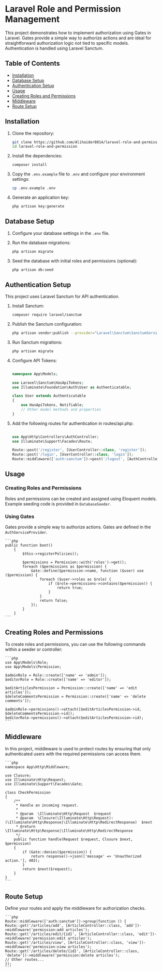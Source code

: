 # Laravel Role and Permission Management

This project demonstrates how to implement authorization using Gates in Laravel. Gates provide a simple way to authorize actions and are ideal for straightforward authorization logic not tied to specific models. Authentication is handled using Laravel Sanctum.

## Table of Contents

- [Installation](#installation)
- [Database Setup](#database-setup)
- [Authentication Setup](#authentication-setup)
- [Usage](#usage)
- [Creating Roles and Permissions](#creating-roles-and-permissions)
- [Middleware](#middleware)
- [Route Setup](#route-setup)

## Installation

1. Clone the repository:
    ```bash
    git clone https://github.com/Alihaider8014/laravel-role-and-permission.git
    cd laravel-role-and-permission
    ```

2. Install the dependencies:
    ```bash
    composer install
    ```

3. Copy the `.env.example` file to `.env` and configure your environment settings:
    ```bash
    cp .env.example .env
    ```

4. Generate an application key:
    ```bash
    php artisan key:generate
    ```


## Database Setup

1. Configure your database settings in the `.env` file.

2. Run the database migrations:
    ```bash
    php artisan migrate
    ```

3. Seed the database with initial roles and permissions (optional):
    ```bash
    php artisan db:seed
    ```

## Authentication Setup

This project uses Laravel Sanctum for API authentication.

1. Install Sanctum:
    ```bash
    composer require laravel/sanctum
    ```

2. Publish the Sanctum configuration:
    ```bash
    php artisan vendor:publish --provider="Laravel\Sanctum\SanctumServiceProvider"
    ```

3. Run Sanctum migrations:
    ```bash
    php artisan migrate
    ```

4. Configure API Tokens:
    ```php
        
    namespace App\Models;

    use Laravel\Sanctum\HasApiTokens;
    use Illuminate\Foundation\Auth\User as Authenticatable;

    class User extends Authenticatable
    {
        use HasApiTokens, Notifiable;
        // Other model methods and properties
    }
    ```
5. Add the following routes for authentication in routes/api.php:
    ```php
        
    use App\Http\Controllers\AuthController;
    use Illuminate\Support\Facades\Route;

    Route::post('/register', [UserController::class, 'register']);
    Route::post('/login', [UserController::class, 'login']);
    Route::middleware(['auth:sanctum'])->post('/logout', [AuthController::class, 'logout']);
    ```


## Usage

### Creating Roles and Permissions

Roles and permissions can be created and assigned using Eloquent models. Example seeding code is provided in `DatabaseSeeder`.

### Using Gates

Gates provide a simple way to authorize actions. Gates are defined in the `AuthServiceProvider`.

    ```php
    public function boot()
        {
            $this->registerPolicies();

            $permissions = Permission::with('roles')->get();
            foreach ($permissions as $permission) {
                Gate::define($permission->name, function ($user) use ($permission) {
                    foreach ($user->roles as $role) {
                        if ($role->permissions->contains($permission)) {
                            return true;
                        }   
                    }
                    return false;
                });
            }
        }
    ```

## Creating Roles and Permissions

To create roles and permissions, you can use the following commands within a seeder or controller:

    ```php
    use App\Models\Role;
    use App\Models\Permission;

    $adminRole = Role::create(['name' => 'admin']);
    $editorRole = Role::create(['name' => 'editor']);

    $editArticlesPermission = Permission::create(['name' => 'edit articles']);
    $deleteCommentsPermission = Permission::create(['name' => 'delete comments']);

    $adminRole->permissions()->attach([$editArticlesPermission->id, $deleteCommentsPermission->id]);
    $editorRole->permissions()->attach($editArticlesPermission->id);
    ```

## Middleware

In this project, middleware is used to protect routes by ensuring that only authenticated users with the required permissions can access them.

    ```php
    namespace App\Http\Middleware;

    use Closure;
    use Illuminate\Http\Request;
    use Illuminate\Support\Facades\Gate;

    class CheckPermission
    {
        /**
         * Handle an incoming request.
         *
         * @param  \Illuminate\Http\Request  $request
         * @param  \Closure(\Illuminate\Http\Request): (\Illuminate\Http\Response|\Illuminate\Http\RedirectResponse)  $next
         * @return \Illuminate\Http\Response|\Illuminate\Http\RedirectResponse
         */
        public function handle(Request $request, Closure $next, $permission)
        {
            if (Gate::denies($permission)) {
                return response()->json(['message' => 'Unauthorized action.'], 403);
            }
            return $next($request);
        }
    }
    ```

## Route Setup

Define your routes and apply the middleware for authorization checks.

    ```php
    Route::middleware(['auth:sanctum'])->group(function () {
    Route::get('/articles/add', [ArticleController::class, 'add'])->middleware('permission:add articles');
    Route::get('/articles/edit/{id}', [ArticleController::class, 'edit'])->middleware('permission:edit articles');
    Route::get('/articles/view', [ArticleController::class, 'view'])->middleware('permission:view articles');
    Route::get('/articles/delete/{id}', [ArticleController::class, 'delete'])->middleware('permission:delete articles');
    // Other routes...
    });
    ```

